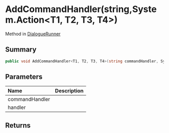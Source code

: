 # AddCommandHandler(string,System.Action<T1, T2, T3, T4>)

Method in [DialogueRunner](/api/csharp/yarn.unity.dialoguerunner.md)

## Summary



```csharp
public void AddCommandHandler<T1, T2, T3, T4>(string commandHandler, System.Action<T1, T2, T3, T4> handler)
```

## Parameters

|Name|Description|
|:---|:---|
|commandHandler||
|handler||

## Returns



